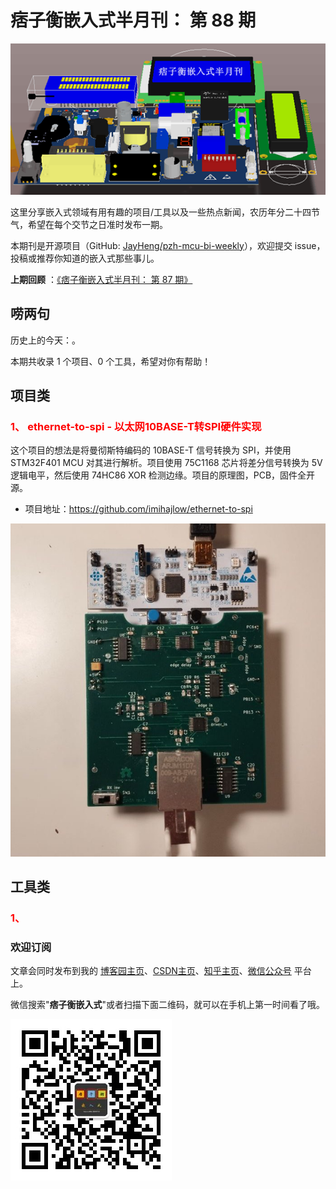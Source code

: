 # 痞子衡嵌入式半月刊： 第 88 期

![](https://raw.githubusercontent.com/JayHeng/pzh-mcu-bi-weekly/master/pics/pzh_mcu_bi_weekly.PNG)

这里分享嵌入式领域有用有趣的项目/工具以及一些热点新闻，农历年分二十四节气，希望在每个交节之日准时发布一期。

本期刊是开源项目（GitHub: [JayHeng/pzh-mcu-bi-weekly](https://github.com/JayHeng/pzh-mcu-bi-weekly)），欢迎提交 issue，投稿或推荐你知道的嵌入式那些事儿。

**上期回顾** ：[《痞子衡嵌入式半月刊： 第 87 期》](https://www.cnblogs.com/henjay724/p/17893196.html)

## 唠两句

历史上的今天：。

本期共收录 1 个项目、0 个工具，希望对你有帮助！

## 项目类

### <font color="red">1、 ethernet-to-spi - 以太网10BASE-T转SPI硬件实现</font>

这个项目的想法是将曼彻斯特编码的 10BASE-T 信号转换为 SPI，并使用 STM32F401 MCU 对其进行解析。项目使用 75C1168 芯片将差分信号转换为 5V 逻辑电平，然后使用 74HC86 XOR 检测边缘。项目的原理图，PCB，固件全开源。

 * 项目地址：https://github.com/imihajlow/ethernet-to-spi

  ![](https://raw.githubusercontent.com/JayHeng/pzh-mcu-bi-weekly/master/pics/issue-088/ethernet-to-spi.PNG)



## 工具类

### <font color="red">1、</font>



### 欢迎订阅

文章会同时发布到我的 [博客园主页](https://www.cnblogs.com/henjay724/)、[CSDN主页](https://blog.csdn.net/henjay724)、[知乎主页](https://www.zhihu.com/people/henjay724)、[微信公众号](http://weixin.sogou.com/weixin?type=1&query=痞子衡嵌入式) 平台上。

微信搜索"__痞子衡嵌入式__"或者扫描下面二维码，就可以在手机上第一时间看了哦。

![](https://raw.githubusercontent.com/JayHeng/pzhmcu-picture/master/wechat/pzhMcu_qrcode_258x258.jpg)

